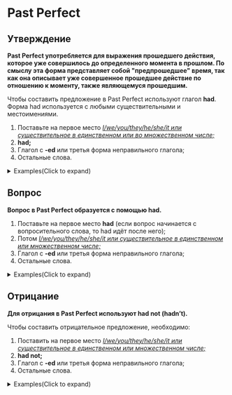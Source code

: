 # Past Perfect

## Утверждение

**Past Perfect употребляется для выражения прошедшего действия, которое уже совершилось до определенного момента в прошлом. По смыслу эта форма представляет собой "предпрошедшее" время, так как она описывает уже совершенное прошедшее действие по отношению к моменту, также являющемуся прошедшим.**

Чтобы составить предложение в Past Perfect используют глагол **had**. Форма had используется с любыми существительными и местоимениями.

1. Поставьте на первое место <u>*I/we/you/they/he/she/it или существительное в единственном или во множественном числе;*</u>
2. **had;**
3. Глагол с **-ed** или третья форма неправильного глагола;
4. Остальные слова.


<details>
<summary>Examples(Click to expand)</summary>

She had deceived him again.
Она обманула его снова.

That girl had given her money.
Та девочка отдала ей деньги.

All energy had left his body.
Вся энергия покинула его тело.

She had suffered from depression.
Она страдала от депрессии.

They had sung of love.
Они спели о любви.

He had forgotten that voice.
Он забыл тот голос.

They had discussed that question.
Они обсудили тот вопрос.

She had earned that fate.
Она заслужила ту судьбу.

It had been someone else.
Это был кто-то другой.

They had lost everything else.
Они потеряли всё остальное.

</details>


## Вопрос

**Вопрос в Past Perfect образуется с помощью had.**

1. Поставьте на первое место **had** (если вопрос начинается с вопросительного слова, то had идёт после него);
2. Потом <u>*I/we/you/they/he/she/it или существительное в единственном или множественном числе;*</u>
3. Глагол с **-ed** или третья форма неправильного глагола;
4. Остальные слова.


<details>
<summary>Examples(Click to expand)</summary>

What had she done?
Что она сделала?

What had he expected?
Чего он ожидал?

What had they done?
Что они сделали?

What had it been?
Что это было?

What had you done?
Что ты сделал?

What had she worn?
Что она носила?

What had he observed?
Что он наблюдал?

What had he forgotten?
Что он забыл?

What had we done?
Что мы сделали?

What had they forgotten?
Что они забыли?

Where had they gone?
Куда они ушли?

Where had she been?
Где она была?

Where had it been?
Где оно было?

Why had it altered?
Почему оно изменилось?

Why had I bothered?
Почему я беспокоился?

Why had he hidden?
Почему он спрятался?

Why had he bothered?
Почему он беспокоился?

When had he fallen?
Когда он упал?

Where had it begun?
Где это началось?

When had it begun?
Когда это началось?

</details>


## Отрицание

**Для отрицания в Past Perfect используют had not (hadn’t).**

Чтобы составить отрицательное предложение, необходимо:

1. Поставить на первое место <u>*I/we/you/they/he/she/it или существительное в единственном или множественном числе;*</u>
2. **had not;**
3. Глагол с **-ed** или третья форма неправильного глагола;
4. Остальные слова.


<details>
<summary>Examples(Click to expand)</summary>

They had not forgotten him.
Они не забыли его.

She had not noticed it.
Она не заметила этого.

They had not written me
Они не написали мне.

They had not changed it.
Они не изменили это.

He hadn't believed them.
Он не поверил им.

He hadn't recognized her.
Он не узнал её.

They hadn't seen her.
Они не видели её.

She had not believed him.
Она не поверила ему.

He had not realized it.
Он не осознал это.

She hadn't found him.
Она не нашла его.

He hadn't expected it.
Он не ожидал этого.

He hadn't signed it.
Он не подписал это.

He had not introduced himself.
Он не представился.

It hadn't bothered him.
Это не побеспокоило его.

I hadn't brought it.
Я не приносил это.

He had never considered it.
Он никогда не рассматривал это.

She hadn't seen them
Она не видела их.

He hadn't saved her.
Он не спас её.

She had not heard it.
Она не услышала это.

She had not told him.
Она не сказала ему.

</details>
